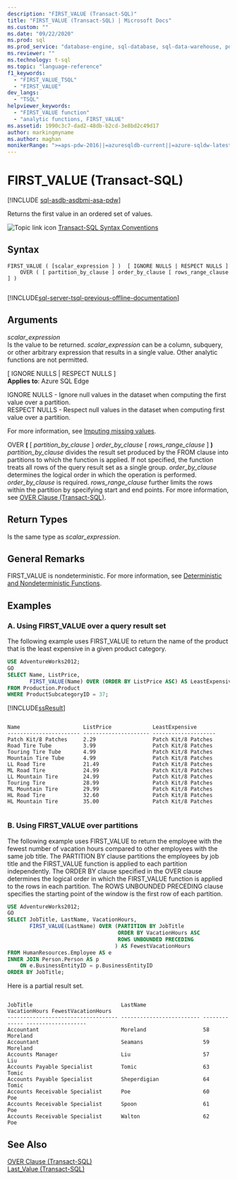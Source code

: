 ```yaml
---
description: "FIRST_VALUE (Transact-SQL)"
title: "FIRST_VALUE (Transact-SQL) | Microsoft Docs"
ms.custom: ""
ms.date: "09/22/2020"
ms.prod: sql
ms.prod_service: "database-engine, sql-database, sql-data-warehouse, pdw"
ms.reviewer: ""
ms.technology: t-sql
ms.topic: "language-reference"
f1_keywords: 
  - "FIRST_VALUE_TSQL"
  - "FIRST_VALUE"
dev_langs: 
  - "TSQL"
helpviewer_keywords: 
  - "FIRST_VALUE function"
  - "analytic functions, FIRST_VALUE"
ms.assetid: 1990c3c7-dad2-48db-b2cd-3e8bd2c49d17
author: markingmyname
ms.author: maghan
monikerRange: ">=aps-pdw-2016||=azuresqldb-current||=azure-sqldw-latest||>=sql-server-2016||=sqlallproducts-allversions||>=sql-server-linux-2017||=azuresqldb-mi-current"
---
```

# FIRST_VALUE (Transact-SQL)
[!INCLUDE [sql-asdb-asdbmi-asa-pdw](../../includes/applies-to-version/sql-asdb-asdbmi-asa-pdw.md)]

  Returns the first value in an ordered set of values.  
  
 ![Topic link icon](../../database-engine/configure-windows/media/topic-link.gif "Topic link icon") [Transact-SQL Syntax Conventions](../../t-sql/language-elements/transact-sql-syntax-conventions-transact-sql.md)  
  
## Syntax  
  
```syntaxsql
FIRST_VALUE ( [scalar_expression ] )  [ IGNORE NULLS | RESPECT NULLS ]
    OVER ( [ partition_by_clause ] order_by_clause [ rows_range_clause ] )
  
```  
  
[!INCLUDE[sql-server-tsql-previous-offline-documentation](../../includes/sql-server-tsql-previous-offline-documentation.md)]

## Arguments
 *scalar_expression*  
 Is the value to be returned. *scalar_expression* can be a column, subquery, or other arbitrary expression that results in a single value. Other analytic functions are not permitted.  

 [ IGNORE NULLS | RESPECT NULLS ]     
 **Applies to**: Azure SQL Edge

 IGNORE NULLS - Ignore null values in the dataset when computing the first value over a partition.     
 RESPECT NULLS - Respect null values in the dataset when computing first value over a partition.     
 
  For more information, see [Imputing missing values](/azure/azure-sql-edge/imputing-missing-values/).
  
 OVER **(** [ *partition_by_clause* ] *order_by_clause* [ *rows_range_clause* ] **)**  
 *partition_by_clause* divides the result set produced by the FROM clause into partitions to which the function is applied. If not specified, the function treats all rows of the query result set as a single group. *order_by_clause* determines the logical order in which the operation is performed. *order_by_clause* is required. *rows_range_clause* further limits the rows within the partition by specifying start and end points. For more information, see [OVER Clause &#40;Transact-SQL&#41;](../../t-sql/queries/select-over-clause-transact-sql.md).  
  
## Return Types  
 Is the same type as *scalar_expression*.  
  
## General Remarks  
 FIRST_VALUE is nondeterministic. For more information, see [Deterministic and Nondeterministic Functions](../../relational-databases/user-defined-functions/deterministic-and-nondeterministic-functions.md).  
  
## Examples  
  
### A. Using FIRST_VALUE over a query result set  
 The following example uses FIRST_VALUE to return the name of the product that is the least expensive in a given product category.  
  
```sql  
USE AdventureWorks2012;  
GO  
SELECT Name, ListPrice,   
       FIRST_VALUE(Name) OVER (ORDER BY ListPrice ASC) AS LeastExpensive   
FROM Production.Product  
WHERE ProductSubcategoryID = 37;  
```  
  
 [!INCLUDE[ssResult](../../includes/ssresult-md.md)]  
  
```  
  
Name                    ListPrice             LeastExpensive  
----------------------- --------------------- --------------------  
Patch Kit/8 Patches     2.29                  Patch Kit/8 Patches  
Road Tire Tube          3.99                  Patch Kit/8 Patches  
Touring Tire Tube       4.99                  Patch Kit/8 Patches  
Mountain Tire Tube      4.99                  Patch Kit/8 Patches  
LL Road Tire            21.49                 Patch Kit/8 Patches  
ML Road Tire            24.99                 Patch Kit/8 Patches  
LL Mountain Tire        24.99                 Patch Kit/8 Patches  
Touring Tire            28.99                 Patch Kit/8 Patches  
ML Mountain Tire        29.99                 Patch Kit/8 Patches  
HL Road Tire            32.60                 Patch Kit/8 Patches  
HL Mountain Tire        35.00                 Patch Kit/8 Patches  
  
```  
  
### B. Using FIRST_VALUE over partitions  
 The following example uses FIRST_VALUE to return the employee with the fewest number of vacation hours compared to other employees with the same job title. The PARTITION BY clause partitions the employees by job title and the FIRST_VALUE function is applied to each partition independently. The ORDER BY clause specified in the OVER clause determines the logical order in which the FIRST_VALUE function is applied to the rows in each partition. The ROWS UNBOUNDED PRECEDING clause specifies the starting point of the window is the first row of each partition.  
  
```sql  
USE AdventureWorks2012;   
GO  
SELECT JobTitle, LastName, VacationHours,   
       FIRST_VALUE(LastName) OVER (PARTITION BY JobTitle   
                                   ORDER BY VacationHours ASC  
                                   ROWS UNBOUNDED PRECEDING  
                                  ) AS FewestVacationHours  
FROM HumanResources.Employee AS e  
INNER JOIN Person.Person AS p   
    ON e.BusinessEntityID = p.BusinessEntityID  
ORDER BY JobTitle;  
```  
  
 Here is a partial result set.  
  
```  
  
JobTitle                            LastName                  VacationHours FewestVacationHours  
----------------------------------- ------------------------- ------------- -------------------  
Accountant                          Moreland                  58            Moreland  
Accountant                          Seamans                   59            Moreland  
Accounts Manager                    Liu                       57            Liu  
Accounts Payable Specialist         Tomic                     63            Tomic  
Accounts Payable Specialist         Sheperdigian              64            Tomic  
Accounts Receivable Specialist      Poe                       60            Poe  
Accounts Receivable Specialist      Spoon                     61            Poe  
Accounts Receivable Specialist      Walton                    62            Poe  
```  
  
## See Also  
 [OVER Clause &#40;Transact-SQL&#41;](../../t-sql/queries/select-over-clause-transact-sql.md)  
 [Last_Value &#40;Transact-SQL&#41;](last-value-transact-sql.md)  


